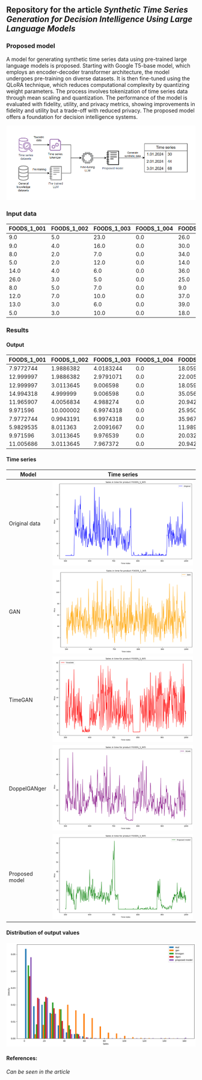 ## Repository for the article *Synthetic Time Series Generation for Decision Intelligence Using Large Language Models*

### Proposed model

A model for generating synthetic time series data using pre-trained large language models is proposed. Starting with Google T5-base model, which employs an encoder-decoder transformer architecture, the model undergoes pre-training on diverse datasets. It is then fine-tuned using the QLoRA technique, which reduces computational complexity by quantizing weight parameters. The process involves tokenization of time series data through mean scaling and quantization. The performance of the model is evaluated with fidelity, utility, and privacy metrics, showing improvements in fidelity and utility but a trade-off with reduced privacy. The proposed model offers a foundation for decision intelligence systems.

![alt text](images/proposed-model.png)

### Input data

|FOODS_1_001|FOODS_1_002|FOODS_1_003|FOODS_1_004|FOODS_1_005|FOODS_1_006|FOODS_1_008|FOODS_1_009|FOODS_1_010|...|
|-----------|-----------|-----------|-----------|-----------|-----------|-----------|-----------|-----------|-----------|
|9.0        |5.0        |23.0       |0.0        |26.0       |21.0       |0.0        |0.0        |0.0        |  |
|9.0        |4.0        |16.0       |0.0        |30.0       |19.0       |0.0        |0.0        |0.0        |  |
|8.0        |2.0        |7.0        |0.0        |34.0       |26.0       |0.0        |0.0        |0.0        |  |
|5.0        |2.0        |12.0       |0.0        |14.0       |9.0        |0.0        |0.0        |0.0        |  |
|14.0       |4.0        |6.0        |0.0        |36.0       |14.0       |0.0        |0.0        |0.0        |  |
|26.0       |3.0        |5.0        |0.0        |25.0       |17.0       |0.0        |0.0        |0.0        |  |
|8.0        |5.0        |7.0        |0.0        |9.0        |21.0       |0.0        |0.0        |0.0        |  |
|12.0       |7.0        |10.0       |0.0        |37.0       |28.0       |0.0        |0.0        |0.0        |  |
|13.0       |3.0        |6.0        |0.0        |39.0       |19.0       |0.0        |0.0        |0.0        |  |
|5.0        |3.0        |10.0       |0.0        |18.0       |18.0       |0.0        |0.0        |0.0        |  |

### Results

#### Output

|FOODS_1_001|FOODS_1_002|FOODS_1_003|FOODS_1_004|FOODS_1_005|FOODS_1_006|FOODS_1_008|FOODS_1_009|FOODS_1_010|...|
|-----------|-----------|-----------|-----------|-----------|-----------|-----------|-----------|-----------|-----------|
|7.9772744  |1.9886382  |4.0183244  |0.0        |18.059378  |12.969387  |0.0        |0.0        |0.5625     |  |
|12.999997  |1.9886382  |2.9791071  |0.0        |22.005142  |16.998724  |0.0        |0.0        |0.0        |  |
|12.999997  |3.0113645  |9.006598   |0.0        |18.059378  |21.028046  |0.0        |0.0        |0.0        |  |
|14.994318  |4.999999   |9.006598   |0.0        |35.05645   |27.953451  |0.0        |0.0        |0.0        |
|11.965907  |4.0056834  |4.988274   |0.0        |20.942816  |14.984048  |0.0        |0.0        |0.0        |  |
|9.971596   |10.000002  |6.9974318  |0.0        |25.950886  |19.013386  |0.0        |0.0        |0.0        |  |
|7.9772744  |0.9943191  |6.9974318  |0.0        |35.967007  |18.006056  |0.0        |0.0        |0.0        |  |
|5.9829535  |8.011363   |2.0091667  |0.0        |11.989002  |19.013386  |0.0        |0.0        |0.0        |  |
|9.971596   |3.0113645  |9.976539   |0.0        |20.032259  |7.0513124  |0.0        |0.0        |0.0        |  |
|11.005686  |3.0113645  |7.967372   |0.0        |20.942816  |20.020716  |0.0        |0.0        |0.5625     |  |

#### Time series

| Model | Time series |
| ------------- | ------------- |
| Original data  | ![alt text](images/output_original.png) |
| GAN  | ![alt text](images/output_gan.png) |
| TimeGAN  | ![alt text](images/output_timegan.png) |
| DoppelGANger  | ![alt text](images/output_dgan.png) |
| Proposed model  | ![alt text](images/output_proposed.png) |

#### Distribution of output values

![alt text](<images/Compare distribution of output values.png>)

#### References:

*Can be seen in the article*